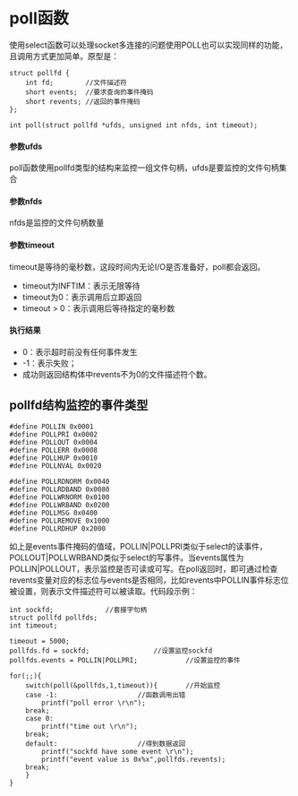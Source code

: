 # poll函数
使用select函数可以处理socket多连接的问题使用POLL也可以实现同样的功能，且调用方式更加简单。原型是：
```
struct pollfd {  
    int fd;        //文件描述符  
    short events;  //要求查询的事件掩码  
    short revents; //返回的事件掩码  
};  

int poll(struct pollfd *ufds, unsigned int nfds, int timeout);  
```
#### 参数ufds
poll函数使用pollfd类型的结构来监控一组文件句柄，ufds是要监控的文件句柄集合
#### 参数nfds
nfds是监控的文件句柄数量
#### 参数timeout
timeout是等待的毫秒数，这段时间内无论I/O是否准备好，poll都会返回。
- timeout为INFTIM：表示无限等待
- timeout为0：表示调用后立即返回
- timeout > 0：表示调用后等待指定的毫秒数

#### 执行结果
- 0：表示超时前没有任何事件发生
- -1：表示失败；
- 成功则返回结构体中revents不为0的文件描述符个数。

## pollfd结构监控的事件类型
```
#define POLLIN 0x0001  
#define POLLPRI 0x0002  
#define POLLOUT 0x0004  
#define POLLERR 0x0008  
#define POLLHUP 0x0010  
#define POLLNVAL 0x0020  
    
#define POLLRDNORM 0x0040  
#define POLLRDBAND 0x0080  
#define POLLWRNORM 0x0100  
#define POLLWRBAND 0x0200  
#define POLLMSG 0x0400  
#define POLLREMOVE 0x1000  
#define POLLRDHUP 0x2000  
```

如上是events事件掩码的值域，POLLIN|POLLPRI类似于select的读事件，POLLOUT|POLLWRBAND类似于select的写事件。当events属性为POLLIN|POLLOUT，表示监控是否可读或可写。在poll返回时，即可通过检查revents变量对应的标志位与events是否相同，比如revents中POLLIN事件标志位被设置，则表示文件描述符可以被读取。代码段示例：
```
int sockfd;				//套接字句柄
struct pollfd pollfds;
int timeout;
 
timeout = 5000;
pollfds.fd = sockfd;				//设置监控sockfd
pollfds.events = POLLIN|POLLPRI;			//设置监控的事件
 
for(;;){
	switch(poll(&pollfds,1,timeout)){		//开始监控
	case -1:					//函数调用出错
		printf("poll error \r\n");
	break;
	case 0:
		printf("time out \r\n");
	break;
	default:					//得到数据返回
		printf("sockfd have some event \r\n");
		printf("event value is 0x%x",pollfds.revents);
	break;
	}
} 

```